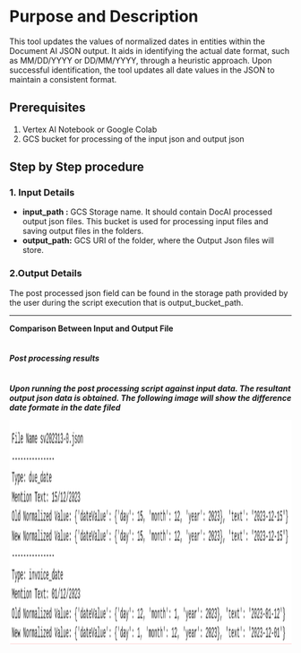 # Purpose and Description

This tool updates the values of normalized dates in entities within the Document AI JSON output. It aids in identifying the actual date format, such as MM/DD/YYYY or DD/MM/YYYY, through a heuristic approach. Upon successful identification, the tool updates all date values in the JSON to maintain a consistent format.

## Prerequisites

1. Vertex AI Notebook or Google Colab
2. GCS bucket for processing of  the input json and output json


## Step by Step procedure

### 1. Input Details

<ul>
    <li><b>input_path :</b> GCS Storage name. It should contain DocAI processed output json files. This bucket is used for processing input files and saving output files in the folders.</li>
    <li><b>output_path:</b> GCS URI of the folder, where the Output Json files will store.</li>
</ul>

### 2.Output Details

The post processed json field can be found in the storage path provided by the user during the script execution that is output_bucket_path. <br><hr>
<b>Comparison Between Input and Output File</b><br><br>
<i><h4>Post processing results<h4><i><br>
Upon running the post processing script against input data. The resultant output json data is obtained. The following image will show the difference date formate in the date filed <br>


<img src= "./images/output_image1.png" width=800 height=400 alt="output_image">